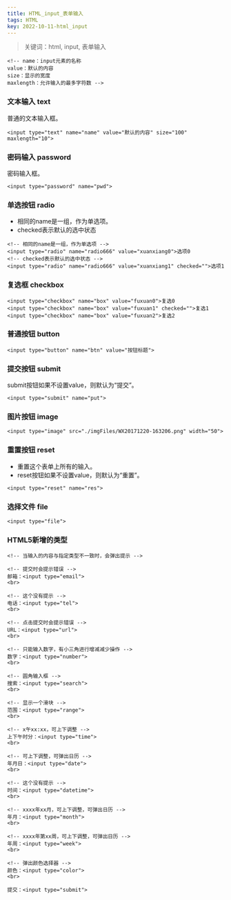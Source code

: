 ```yaml
---
title: HTML_input_表单输入
tags: HTML
key: 2022-10-11-html_input
---
```

> 关键词：html, input, 表单输入

```
<!-- name：input元素的名称
value：默认的内容
size：显示的宽度
maxlength：允许输入的最多字符数 -->
```

### 文本输入 text

普通的文本输入框。

```
<input type="text" name="name" value="默认的内容" size="100" maxlength="10">
```

### 密码输入 password

密码输入框。

```
<input type="password" name="pwd">
```

### 单选按钮 radio

* 相同的name是一组，作为单选项。
* checked表示默认的选中状态

```
<!-- 相同的name是一组，作为单选项 -->
<input type="radio" name="radio666" value="xuanxiang0">选项0
<!-- checked表示默认的选中状态 -->
<input type="radio" name="radio666" value="xuanxiang1" checked="">选项1
```

### 复选框 checkbox

```
<input type="checkbox" name="box" value="fuxuan0">复选0
<input type="checkbox" name="box" value="fuxuan1" checked="">复选1
<input type="checkbox" name="box" value="fuxuan2">复选2
```

### 普通按钮 button

```
<input type="button" name="btn" value="按钮标题">
```

### 提交按钮 submit

submit按钮如果不设置value，则默认为“提交”。

```
<input type="submit" name="put">
```

### 图片按钮 image

```
<input type="image" src="./imgFiles/WX20171220-163206.png" width="50">
```

### 重置按钮 reset

* 重置这个表单上所有的输入。
* reset按钮如果不设置value，则默认为“重置”。

```
<input type="reset" name="res">
```

### 选择文件 file

```
<input type="file">
```

### HTML5新增的类型

```
<!-- 当输入的内容与指定类型不一致时，会弹出提示 -->

<!-- 提交时会提示错误 -->
邮箱：<input type="email">
<br>

<!-- 这个没有提示 -->
电话：<input type="tel">
<br>

<!-- 点击提交时会提示错误 -->
URL：<input type="url">
<br>

<!-- 只能输入数字，有小三角进行增减减少操作 -->
数字：<input type="number">
<br>

<!-- 圆角输入框 -->
搜索：<input type="search">
<br>

<!-- 显示一个滑块 -->
范围：<input type="range">
<br>

<!-- x午xx:xx，可上下调整 -->
上下午时分：<input type="time">
<br>

<!-- 可上下调整，可弹出日历 -->
年月日：<input type="date">
<br>

<!-- 这个没有提示 -->
时间：<input type="datetime">
<br>

<!-- xxxx年xx月，可上下调整，可弹出日历 -->
年月：<input type="month">
<br>

<!-- xxxx年第xx周，可上下调整，可弹出日历 -->
年周：<input type="week">
<br>

<!-- 弹出颜色选择器 -->
颜色：<input type="color">
<br>

提交：<input type="submit">
```
